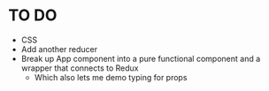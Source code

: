 # TO DO

- CSS
- Add another reducer
- Break up App component into a pure functional component and a wrapper that connects to Redux
  - Which also lets me demo typing for props
